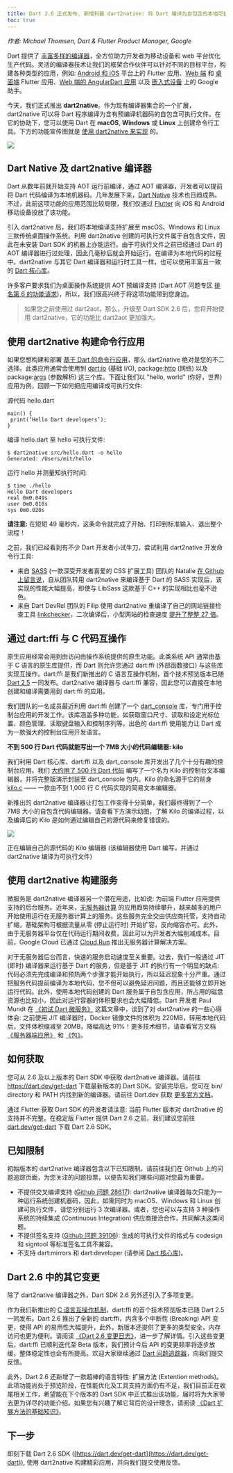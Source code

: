 ```yaml
---
title: Dart 2.6 正式发布, 新增利器 dart2native: 将 Dart 编译为自包含的本地可执行文件
toc: true
---
```


*作者: Michael Thomsen, Dart & Flutter Product Manager, Google*

Dart 提供了 [丰富多样的编译器](https://dart.dev/platforms)，全方位助力开发者为移动设备和 web 平台优化生产代码。灵活的编译器技术让我们的框架合作伙伴可以针对不同的目标平台，构建各种类型的应用，例如: [Android 和 iOS](https://flutter.dev/docs) 平台上的 Flutter 应用、[Web 端](https://flutter.dev/web) 和 [桌面端](https://github.com/flutter/flutter/wiki/Desktop-shells) Flutter 应用、[Web 端的 AngularDart 应用](https://angulardart.dev) 以及 [嵌入式设备](https://mp.weixin.qq.com/s/xVmilQeiveA8XZNU0g668Q) 上的 Google 助手。

今天，我们正式推出 **dart2native**。作为现有编译器集合的一个扩展，dart2native 可以将 Dart 程序编译为含有预编译机器码的自包含可执行文件。在它的协助下，您可以使用 Dart 在 **macOS**, **Windows** 或 **Linux** 上创建命令行工具。下方的功能宣传图就是 [使用 dart2native 来实现](https://gist.github.com/mit-mit/faec2bfc1d1cef7cd09df917e531c5c0) 的。

![](https://devrel.andfun.cn/devrel/posts/2021/05/H1ZCVn.gif)

## **Dart Native 及 dart2native 编译器**

Dart 从数年前就开始支持 AOT 运行前编译，通过 AOT 编译器，开发者可以提前将 Dart 代码编译为本地机器码。几年发展下来，[Dart Native](https://dart.dev/platforms) 技术也日趋成熟。不过，此前这项功能的应用范围比较局限，我们仅通过 [Flutter](https://flutter.dev) 向 iOS 和 Android 移动设备投放了该功能。

引入 dart2native 后，我们将本地编译支持扩展至 macOS、Windows 和 Linux 三款传统桌面操作系统。利用 dart2native 创建的可执行文件属于自包含文件，因此在未安装 Dart SDK 的机器上亦能运行。由于可执行文件之前已经通过 Dart 的 AOT 编译器进行过处理，因此几毫秒后就会开始运行。在编译为本地代码的过程中，dart2native 与其它 Dart 编译器和运行时工具一样，也可以使用丰富且一致的 [Dart 核心库](https://dart.dev/guides/libraries)。

许多客户要求我们为桌面操作系统提供 AOT 预编译支持 (Dart AOT 问题专区 [排名第 6 的功能请求](https://github.com/dart-lang/sdk/issues/36915))，所以，我们很高兴终于将这项功能带到您身边。

> 如果您之前使用过 dart2aot，那么，升级至 Dart SDK 2.6 后，您将开始使用 dart2native，它的功能比 dart2aot 更加强大。

## **使用 dart2native 构建命令行应用**

如果您想构建和部署 [基于 Dart 的命令行应用](https://dart.dev/tutorials/server/cmdline)，那么 dart2native 绝对是您的不二选择。此类应用通常会使用到 [dart:io](https://api.dart.dev/stable/2.6.1/dart-io/dart-io-library.html) (基础 I/O), package:[http](https://pub.dev/packages/http) (网络) 以及 package:[args](https://pub.dev/packages/args) (参数解析) 这三个库。下面让我们以 "hello, world" (你好，世界) 应用为例，回顾一下如何把应用编译成可执行文件:

源代码 hello.dart

```
main() {
 print(‘Hello Dart developers’);
}
```

编译 hello.dart 至 hello 可执行文件:

```
$ dart2native src/hello.dart -o hello
Generated: /Users/mit/hello
```

运行 hello 并测量知执行时间:

```
$ time ./hello
Hello Dart developers
real 0m0.049s
user 0m0.018s
sys 0m0.020s
```

**请注意:** 在短短 49 毫秒内，这条命令就完成了开始、打印到标准输入、退出整个流程！

之前，我们已经看到有不少 Dart 开发者小试牛刀，尝试利用 dart2native 开发命令行工具:

* 来自 [SASS](https://sass-lang.com/) (一款深受开发者喜爱的 CSS 扩展工具) 团队的 Natalie [在 Github 上留言说](https://github.com/dart-lang/sdk/issues/32894#issuecomment-513975562)，自从团队转用 dart2native 来编译基于 Dart 的 SASS 实现后，该实现的性能大幅提高，即使与 LibSass 这款基于 C++ 的实现相比也毫不逊色。
* 来自 Dart DevRel 团队的 Filip 使用 dart2native 重编译了自己的网站链接检查工具 [linkchecker](https://github.com/filiph/linkcheck/)，二次编译后，小型网站的检查速度 [提升了整整 27 倍](https://github.com/filiph/linkcheck/issues/7#issuecomment-496308288)。

## **通过 dart:ffi 与 C 代码互操作**

原生应用经常会用到由访问由操作系统提供的原生功能。此类系统 API 通常由基于 C 语言的原生库提供，而 Dart 则允许您通过 dart:ffi (外部函数接口) 与这些库实现互操作。dart:ffi 是我们新推出的 C 语言互操作机制，首个技术预览版本已随 [Dart 2.5](https://mp.weixin.qq.com/s?__biz=MzAwODY4OTk2Mg==&mid=2652050716&idx=1&sn=8f417c47868404bf55f9878f69f8c7e4&scene=21#wechat_redirect) 一同发布。dart2native 编译器与 dart:ffi 兼容，因此您可以直接在本地创建和编译需要用到 dart:ffi 的应用。

我们团队的一名成员最近利用 dart:ffi 创建了一个 [dart_console](https://pub.dev/packages/dart_console) 库，专门用于控制台应用的开发工作。该库涵盖多种功能，如获取窗口尺寸、读取和设定光标位置、颜色管理、读取键盘输入和控制序列等。出色的 dart:ffi 使用能力让 Dart 成为一款强大的控制台应用开发语言。

**不到 500 行 Dart 代码就能写出一个 7MB 大小的代码编辑器: kilo**

我们利用 Dart 核心库、dart:ffi 以及 dart_console 库开发出了几个十分有趣的控制台应用。我们 [大约用了 500 行 Dart 代码](https://github.com/timsneath/dart_console/blob/master/example/kilo.dart) 编写了一个名为 Kilo 的控制台文本编辑器，并将完整版演示封装至 dart_console 包内。Kilo 的命名源于它的前身 [kilo.c](https://github.com/antirez/kilo/blob/master/kilo.c) —— 一款由不到 1,000 行 C 代码实现的简易文本编辑器。

新推出的 dart2native 编译器让打包工作变得十分简单，我们最终得到了一个 7MB 大小的自包含代码编辑器。请查看下方演示动图，了解 Kilo 的编译过程，以及编译后的 Kilo 是如何通过编辑自己的源代码来修复错误的。

![](https://devrel.andfun.cn/devrel/posts/2021/05/frVHPl.gif)

正在编辑自己的源代码的 Kilo 编辑器 (该编辑器使用 Dart 编写，并通过 dart2native 编译为可执行文件)

## **使用 dart2native 构建服务**

微服务是 dart2native 编译器另一个潜在用途，比如说: 为前端 Flutter 应用提供支持的后台服务。近年来，[无服务器计算](https://en.wikipedia.org/wiki/Serverless_computing) 的应用趋势持续攀升，越来越多的用户开始使用运行在无服务器计算上的服务。这些服务完全交由供应商托管，支持自动扩缩，基础架构可根据流量从零 (停止运行时) 开始扩容，反向缩容亦可。此外，由于无服务器平台仅在代码运行期间收费，因此可以为开发者大幅削减成本。目前，Google Cloud 已通过 [Cloud Run](https://cloud.google.com/run/) 推出无服务器计算解决方案。

对于无服务器后台而言，快速的服务启动速度至关重要。过去，我们一般通过 JIT (即时) 编译器来运行基于 Dart 的服务，但是基于 JIT 的执行有一个明显的缺点: 代码必须先完成编译和预热两个步骤才能开始执行，所以延迟现象十分严重。通过把服务代码提前编译为本地代码，您不但可以避免延迟问题，而且还能够立即开始运行代码。此外，使用本地代码创建的 Dart 服务属于自包含应用，所占用的磁盘资源也比较小，因此对运行容器的体积要求也会大幅降低。Dart 开发者 Paul Mundt 在 [《初试 Dart 微服务》](https://itnext.io/experiments-with-dart-microservices-fa117aa408c7) 这篇文章中，谈到了对 dart2native 的一些心得体会: 之前使用 JIT 编译器时，Docker 镜像文件的体积为 220MB，转用本地代码后，文件体积缩减至 20MB，降幅高达 91%！更多技术细节，请查看官方文档 [《服务器端应用》](https://dart.dev/tutorials/server/httpserver) 和 [《包》](https://dart.dev/server/libraries#server-packages)。

## **如何获取**

您可从 2.6 及以上版本的 Dart SDK 中获取 dart2native 编译器。请前往 https://dart.dev/get-dart 下载最新版本的 Dart SDK。安装完毕后，您可在 bin/ directory 和 PATH 内找到新的编译器。请前往 Dart.dev 获取 [更多官方文档](https://dart.dev/tools/dart2native)。

通过 Flutter 获取 Dart SDK 的开发者请注意: 当前 Flutter 版本对 dart2native 的支持并不完整。在稳定版 Flutter 提供 Dart 2.6 之前，我们建议您前往 [dart.dev/get-dart](https://dart.dev/get-dart) 下载 Dart 2.6 SDK。

## **已知限制**

初始版本的 dart2native 编译器包含以下已知限制。请前往我们在 Github 上的问题追踪页面，为您关注的问题投票，以便告知我们哪些问题对您最为重要。

* 不提供交叉编译支持 ([Github 问题 28617](https://github.com/dart-lang/sdk/issues/28617)): dart2native 编译器每次只能为一种运行系统创建机器码，因此，如需同时为 macOS、Windows 和 Linux 创建可执行文件，请您分别运行 3 次编译器。或者，您也可以与支持 3 种操作系统的持续集成 (Continuous Integration) 供应商接洽合作，共同解决这类问题。
* 不提供签名支持 ([Github 问题 39106](https://github.com/dart-lang/sdk/issues/39106)): 生成的可执行文件的格式与 codesign 和 signtool 等标准签名工具不兼容。
* 不支持 dart:mirrors 和 dart:developer (请参阅 [Dart 核心库](https://dart.dev/guides/libraries))。

## **Dart 2.6 中的其它变更**

除了 dart2native 编译器之外，Dart SDK 2.6 另外还引入了多项变更。

作为我们新推出的 [C 语言互操作机制](https://dart.dev/guides/libraries/c-interop)，dart:ffi 的首个技术预览版本已随 Dart 2.5 一同发布。Dart 2.6 推出了全新的 dart:ffi，内含多个中断性 (Breaking) API 变更，使得 API 的易用性大幅提升，此外，新版本还提供了更多的类型安全，内存访问也更为便利。请阅读 [《Dart 2.6 变更日志》](https://github.com/dart-lang/sdk/blob/master/CHANGELOG.md#foreign-function-interface-dartffi)，进一步了解详情。引入这些变更后，dart:ffi 已顺利迭代至 Beta 版本，我们预计今后 API 的变更频率将逐步放缓，整体稳定性也会有所提高。欢迎大家继续通过 [Dart 问题追踪器](https://github.com/dart-lang/sdk/issues)，向我们提交反馈。

此外，Dart 2.6 还新增了一款超棒的语言特性: 扩展方法 (Extention methods)。此项功能尚处于预览阶段，在性能优化及工具支持方面仍有不足，我们目前正在收尾相关工作，希望能在下个版本的 Dart SDK 中正式推出该功能，届时将为大家带去更为详尽的功能介绍。如果您有兴趣了解它背后的设计理念，请阅读 [《Dart 扩展方法的基础知识》](https://medium.com/dartlang/extension-methods-2d466cd8b308)。

## **下一步**

即刻下载 Dart 2.6 SDK ([https://dart.dev/get-dart](https://dart.dev/get-dart)), 使用 dart2native 构建精彩应用，并向我们提交使用反馈。

